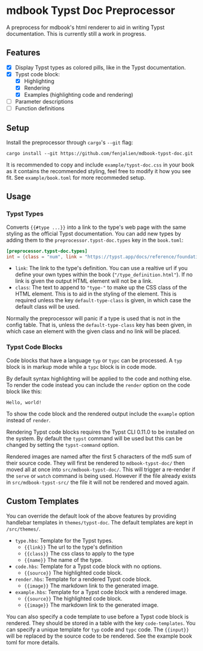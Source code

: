 # mdbook Typst Doc Preprocessor
A preprocess for mdbook's html renderer to aid in writing Typst documentation. This is currently still a work in progress.

## Features
- [x] Display Typst types as colored pills, like in the Typst documentation.
- [x] Typst code block:
  - [x] Highlighting
  - [x] Rendering
  - [x] Examples (highlighting code and rendering)
- [ ] Parameter descriptions
- [ ] Function definitions

## Setup
Install the preprocessor through `cargo`'s `--git` flag:
```
cargo install --git https://github.com/fenjalien/mdbook-typst-doc.git
```

It is recommended to copy and include `example/typst-doc.css` in your book as it contains the recommended styling, feel free to modify it how you see fit. See `example/book.toml` for more recommeded setup.

## Usage
### Typst Types
Converts `{{#type ...}}` into a link to the type's web page with the same styling as the official Typst documentation. You can add new types by adding them to the `preprocessor.typst-doc.types` key in the `book.toml`:
```toml
[preprocessor.typst-doc.types]
int = {class = "num", link = "https://typst.app/docs/reference/foundations/int/"}
```
- `link`: The link to the type's definition. You can use a realtive url if you define your own types within the book (`"/type_definition.html"`). If no link is given the output HTML element will not be a link.
- `class`: The text to append to `"type-"` to make up the CSS class of the HTML element. This is to aid in the styling of the element. This is required unless the key `default-type-class` is given, in which case the default class will be used.

Normally the preprocessor will panic if a type is used that is not in the config table. That is, unless the `default-type-class` key has been given, in which case an element with the given class and no link will be placed.

### Typst Code Blocks
Code blocks that have a language `typ` or `typc` can be processed. A `typ` block is in markup mode while a `typc` block is in code mode.

By default syntax highlighting will be applied to the code and nothing else. To render the code instead you can include the `render` option on the code block like this:
```typ,render
Hello, world!
```
To show the code block and the rendered output include the `example` option instead of `render`.

Rendering Typst code blocks requires the Typst CLI 0.11.0 to be installed on the system. By default the `typst` command will be used but this can be changed by setting the `typst-command` option.

Rendered images are named after the first 5 characters of the md5 sum of their source code. They will first be rendered to `mdbook-typst-doc/` then moved all at once into `src/mdbook-typst-doc/`. This will trigger a re-render if the `serve` or `watch` command is being used. However if the file already exists in `src/mdbook-typst-src/` the file it will not be rendered and moved again.

## Custom Templates
You can override the default look of the above features by providing handlebar templates in `themes/typst-doc`. The default templates are kept in `/src/themes/`.
- `type.hbs`: Template for the Typst types.
  - `{{link}}` The url to the type's definition
  - `{{class}}` The css class to apply to the type
  - `{{name}}` The name of the type.
- `code.hbs`: Template for a Typst code block with no options.
  - `{{source}}` The highlighted code block.
- `render.hbs`: Template for a rendered Typst code block.
  - `{{image}}` The markdown link to the generated image.
- `example.hbs`: Template for a Typst code block with a rendered image.
  - `{{source}}` The highlighted code block.
  - `{{image}}` The markdown link to the generated image.

You can also specify a code template to use before a Typst code block is rendered. They should be stored in a table with the key `code-templates`. You can specify a unique template for `typ` code and `typc` code. The `{{input}}` will be replaced by the source code to be rendered. See the example book toml for more details.